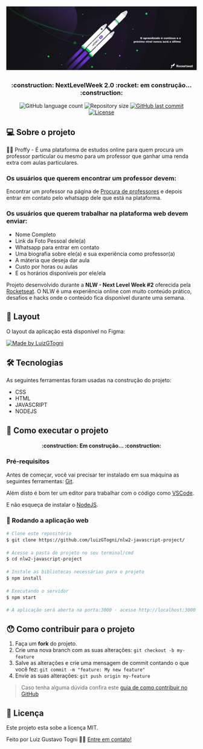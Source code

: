 <h1 align="center">
  <img alt="Logo do projeto" src="./public/images/banners/banner.png" />
  
</h1>

<h3 align="center">
  <strong>:construction: NextLevelWeek 2.0 :rocket: em construção... :construction:</strong>
</h3>

<p align="center">
  <img alt="GitHub language count" src="https://img.shields.io/github/languages/count/LuizGTogni/nlw2-javascript-project?color=%2304D361">

  <img alt="Repository size" src="https://img.shields.io/github/repo-size/LuizGTogni/nlw2-javascript-project">
  
  <a href="https://github.com/LuizGTogni/nlw2-javascript-project/commits/master">
    <img alt="GitHub last commit" src="https://img.shields.io/github/last-commit/LuizGTogni/nlw2-javascript-project">
  </a>
  <a href="https://github.com/luizGTogni/nlw2-javascript-project/blob/master/LICENSE">
    <img alt="License" src="https://img.shields.io/badge/license-MIT-blue">
  </a>
</p>

## 💻 Sobre o projeto

🧑‍🏫 Proffy - É uma plataforma de estudos online para quem procura um professor particular ou mesmo para um professor que ganhar uma renda extra com aulas particulares.

### Os usuários que querem encontrar um professor devem:
Encontrar um professor na página de <a href="https://nlw2-project-javascript.herokuapp.com/" target="_blank">Procura de professores</a> e depois entrar em contato pelo whatsapp dele que está na plataforma.

### Os usuários que querem trabalhar na plataforma web devem enviar:
- Nome Completo
- Link da Foto Pessoal dele(a)
- Whatsapp para entrar em contato
- Uma biografia sobre ele(a) e sua experiência como professor(a)
- A máteria que deseja dar aula
- Custo por horas ou aulas
- E os horários disponíveis por ele/ela

Projeto desenvolvido durante a **NLW - Next Level Week #2** oferecida pela [Rocketseat](https://rocketseat.com.br/).
O NLW é uma experiência online com muito conteúdo prático, desafios e hacks onde o conteúdo fica disponível durante uma semana.

## 🎨 Layout

O layout da aplicação está disponível no Figma:

<a href="https://www.figma.com/file/RMB76rMq2T9VwqBT4B7wmg/Proffy-Web?node-id=0%3A1">
  <img alt="Made by LuizGTogni" src="https://img.shields.io/badge/Acessar%20Layout%20-Figma-%2304D361">
</a>

## 🛠 Tecnologias

As seguintes ferramentas foram usadas na construção do projeto:

- CSS
- HTML
- JAVASCRIPT
- NODEJS

## 🚀 Como executar o projeto

<h4 align="center">
  <strong>:construction: Em construção... :construction:</strong>
</h4>

### Pré-requisitos

Antes de começar, você vai precisar ter instalado em sua máquina as seguintes ferramentas:
[Git](https://git-scm.com). 

Além disto é bom ter um editor para trabalhar com o código como [VSCode](https://code.visualstudio.com/).

E não esqueça de instalar o [NodeJS](https://nodejs.org/en/).

### 🧭 Rodando a aplicação web

```bash
# Clone este repositório
$ git clone https://github.com/luizGTogni/nlw2-javascript-project/

# Acesse a pasta do projeto no seu terminal/cmd
$ cd nlw2-javascript-project

# Instale as bibliotecas necessárias para o projeto
$ npm install

# Executando o servidor
$ npm start

# A aplicação será aberta na porta:3000 - acesse http://localhost:3000
```
## 😯 Como contribuir para o projeto

1. Faça um **fork** do projeto.
2. Crie uma nova branch com as suas alterações: `git checkout -b my-feature`
3. Salve as alterações e crie uma mensagem de commit contando o que você fez: `git commit -m "feature: My new feature"`
4. Envie as suas alterações: `git push origin my-feature`
> Caso tenha alguma dúvida confira este [guia de como contribuir no GitHub](https://github.com/firstcontributions/first-contributions)

## 📝 Licença

Este projeto esta sobe a licença MIT.

Feito por Luiz Gustavo Togni 👋🏽 [Entre em contato!](https://www.linkedin.com/in/luizgustavotogni/)
